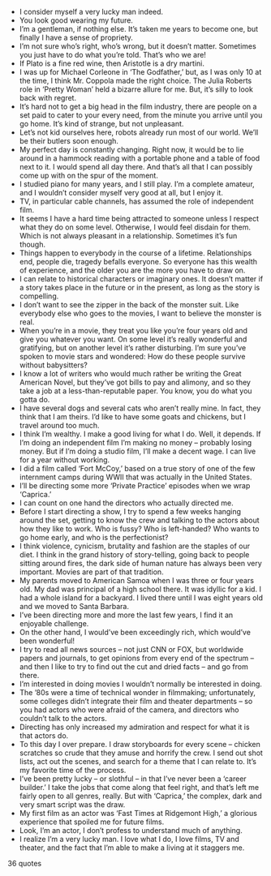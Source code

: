  - I consider myself a very lucky man indeed.
 - You look good wearing my future.
 - I’m a gentleman, if nothing else. It’s taken me years to become one, but finally I have a sense of propriety.
 - I’m not sure who’s right, who’s wrong, but it doesn’t matter. Sometimes you just have to do what you’re told. That’s who we are!
 - If Plato is a fine red wine, then Aristotle is a dry martini.
 - I was up for Michael Corleone in ‘The Godfather,’ but, as I was only 10 at the time, I think Mr. Coppola made the right choice. The Julia Roberts role in ‘Pretty Woman’ held a bizarre allure for me. But, it’s silly to look back with regret.
 - It’s hard not to get a big head in the film industry, there are people on a set paid to cater to your every need, from the minute you arrive until you go home. It’s kind of strange, but not unpleasant.
 - Let’s not kid ourselves here, robots already run most of our world. We’ll be their butlers soon enough.
 - My perfect day is constantly changing. Right now, it would be to lie around in a hammock reading with a portable phone and a table of food next to it. I would spend all day there. And that’s all that I can possibly come up with on the spur of the moment.
 - I studied piano for many years, and I still play. I’m a complete amateur, and I wouldn’t consider myself very good at all, but I enjoy it.
 - TV, in particular cable channels, has assumed the role of independent film.
 - It seems I have a hard time being attracted to someone unless I respect what they do on some level. Otherwise, I would feel disdain for them. Which is not always pleasant in a relationship. Sometimes it’s fun though.
 - Things happen to everybody in the course of a lifetime. Relationships end, people die, tragedy befalls everyone. So everyone has this wealth of experience, and the older you are the more you have to draw on.
 - I can relate to historical characters or imaginary ones. It doesn’t matter if a story takes place in the future or in the present, as long as the story is compelling.
 - I don’t want to see the zipper in the back of the monster suit. Like everybody else who goes to the movies, I want to believe the monster is real.
 - When you’re in a movie, they treat you like you’re four years old and give you whatever you want. On some level it’s really wonderful and gratifying, but on another level it’s rather disturbing. I’m sure you’ve spoken to movie stars and wondered: How do these people survive without babysitters?
 - I know a lot of writers who would much rather be writing the Great American Novel, but they’ve got bills to pay and alimony, and so they take a job at a less-than-reputable paper. You know, you do what you gotta do.
 - I have several dogs and several cats who aren’t really mine. In fact, they think that I am theirs. I’d like to have some goats and chickens, but I travel around too much.
 - I think I’m wealthy. I make a good living for what I do. Well, it depends. If I’m doing an independent film I’m making no money – probably losing money. But if I’m doing a studio film, I’ll make a decent wage. I can live for a year without working.
 - I did a film called ‘Fort McCoy,’ based on a true story of one of the few internment camps during WWII that was actually in the United States.
 - I’ll be directing some more ‘Private Practice’ episodes when we wrap ‘Caprica.’
 - I can count on one hand the directors who actually directed me.
 - Before I start directing a show, I try to spend a few weeks hanging around the set, getting to know the crew and talking to the actors about how they like to work. Who is fussy? Who is left-handed? Who wants to go home early, and who is the perfectionist?
 - I think violence, cynicism, brutality and fashion are the staples of our diet. I think in the grand history of story-telling, going back to people sitting around fires, the dark side of human nature has always been very important. Movies are part of that tradition.
 - My parents moved to American Samoa when I was three or four years old. My dad was principal of a high school there. It was idyllic for a kid. I had a whole island for a backyard. I lived there until I was eight years old and we moved to Santa Barbara.
 - I’ve been directing more and more the last few years, I find it an enjoyable challenge.
 - On the other hand, I would’ve been exceedingly rich, which would’ve been wonderful!
 - I try to read all news sources – not just CNN or FOX, but worldwide papers and journals, to get opinions from every end of the spectrum – and then I like to try to find out the cut and dried facts – and go from there.
 - I’m interested in doing movies I wouldn’t normally be interested in doing.
 - The ’80s were a time of technical wonder in filmmaking; unfortunately, some colleges didn’t integrate their film and theater departments – so you had actors who were afraid of the camera, and directors who couldn’t talk to the actors.
 - Directing has only increased my admiration and respect for what it is that actors do.
 - To this day I over prepare. I draw storyboards for every scene – chicken scratches so crude that they amuse and horrify the crew. I send out shot lists, act out the scenes, and search for a theme that I can relate to. It’s my favorite time of the process.
 - I’ve been pretty lucky – or slothful – in that I’ve never been a ‘career builder.’ I take the jobs that come along that feel right, and that’s left me fairly open to all genres, really. But with ‘Caprica,’ the complex, dark and very smart script was the draw.
 - My first film as an actor was ‘Fast Times at Ridgemont High,’ a glorious experience that spoiled me for future films.
 - Look, I’m an actor, I don’t profess to understand much of anything.
 - I realize I’m a very lucky man. I love what I do, I love films, TV and theater, and the fact that I’m able to make a living at it staggers me.

36 quotes